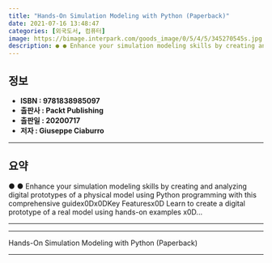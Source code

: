 ```yaml
---
title: "Hands-On Simulation Modeling with Python (Paperback)"
date: 2021-07-16 13:48:47
categories: [외국도서, 컴퓨터]
image: https://bimage.interpark.com/goods_image/0/5/4/5/345270545s.jpg
description: ● ● Enhance your simulation modeling skills by creating and analyzing digital prototypes of a physical model using Python programming with this comprehensive
---
```


## **정보**

- **ISBN : 9781838985097**
- **출판사 : Packt Publishing**
- **출판일 : 20200717**
- **저자 : Giuseppe Ciaburro**

------



## **요약**

●  ●  Enhance your simulation modeling skills by creating and analyzing digital prototypes of a physical model using Python programming with this comprehensive guidex0Dx0DKey Featuresx0D  Learn to create a digital prototype of a real model using hands-on examples x0D... 

------



------


Hands-On Simulation Modeling with Python (Paperback) 

------


